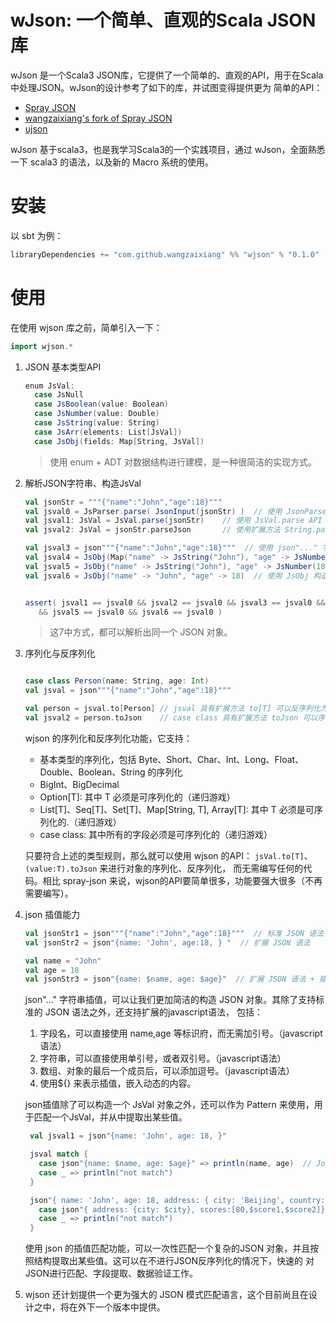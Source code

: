 # wJson: 一个简单、直观的Scala JSON库

wJson 是一个Scala3 JSON库，它提供了一个简单的、直观的API，用于在Scala中处理JSON。wJson的设计参考了如下的库，并试图变得提供更为
简单的API：
- [Spray JSON](https://github.com/spray/spray-json)
- [wangzaixiang's fork of Spray JSON](https://github.com/wangzaixiang/spray-json)
- [ujson](https://www.lihaoyi.com/post/uJsonfastflexibleandintuitiveJSONforScala.html)

wJson 基于scala3，也是我学习Scala3的一个实践项目，通过 wJson，全面熟悉一下 scala3 的语法，以及新的 Macro 系统的使用。

# 安装

以 sbt 为例：
```scala
libraryDependencies += "com.github.wangzaixiang" %% "wjson" % "0.1.0"
```

# 使用

在使用 wjson 库之前，简单引入一下：
```scala
import wjson.*
```

1. JSON 基本类型API
   ```scala
   enum JsVal:
     case JsNull
     case JsBoolean(value: Boolean)
     case JsNumber(value: Double)
     case JsString(value: String)
     case JsArr(elements: List[JsVal])
     case JsObj(fields: Map[String, JsVal])
   ```
   > 使用 enum + ADT 对数据结构进行建模，是一种很简洁的实现方式。
2. 解析JSON字符串、构造JsVal
   ```scala
   val jsonStr = """{"name":"John","age":18}"""
   val jsval0 = JsParser.parse( JsonInput(jsonStr) )  // 使用 JsonParser 进行 JSON 解析
   val jsval1: JsVal = JsVal.parse(jsonStr)    // 使用 JsVal.parse API
   val jsval2: JsVal = jsonStr.parseJson       // 使用扩展方法 String.parseJson
   
   val jsval3 = json"""{"name":"John","age":18}"""  // 使用 json"..." 字符串插值
   val jsval4 = JsObj(Map("name" -> JsString("John"), "age" -> JsNumber(18))) // 使用 JsObj 构造器
   val jsval5 = JsObj("name" -> JsString("John"), "age" -> JsNumber(18))  // 使用 JsObj 构造器
   val jsval6 = JsObj("name" -> "John", "age" -> 18)  // 使用 JsObj 构造器
   

   assert( jsval1 == jsval0 && jsval2 == jsval0 && jsval3 == jsval0 && jsval4 == jsval0 
      && jsval5 == jsval0 && jsval6 == jsval0 )
   ```
   > 这7中方式，都可以解析出同一个 JSON 对象。

3. 序列化与反序列化
   ```scala
   
   case class Person(name: String, age: Int)
   val jsval = json"""{"name":"John","age":18}"""
   
   val person = jsval.to[Person] // jsval 具有扩展方法 to[T] 可以反序列化为 T（必须是case class）
   val jsval2 = person.toJson    // case class 具有扩展方法 toJson 可以序列化为 JsVal
   
   ```
   
   wjson 的序列化和反序列化功能，它支持：
   - 基本类型的序列化，包括 Byte、Short、Char、Int、Long、Float、Double、Boolean、String 的序列化
   - BigInt、BigDecimal
   - Option[T]: 其中 T 必须是可序列化的（递归游戏）
   - List[T]、Seq[T]、Set[T]、Map[String, T], Array[T]: 其中 T 必须是可序列化的.（递归游戏）
   - case class: 其中所有的字段必须是可序列化的（递归游戏）

   只要符合上述的类型规则，那么就可以使用 wjson 的API： `jsVal.to[T]`、`(value:T).toJson`  来进行对象的序列化、反序列化，
   而无需编写任何的代码。相比 spray-json 来说，wjson的API要简单很多，功能要强大很多（不再需要编写）。

4. json 插值能力
   ```scala
   val jsonStr1 = json"""{"name":"John","age":18}"""  // 标准 JSON 语法
   val jsonStr2 = json"{name: 'John', age:18, } "  // 扩展 JSON 语法
   
   val name = "John"
   val age = 18
   val jsonStr3 = json"{name: $name, age: $age}"  // 扩展 JSON 语法 + 插值
   ```
   json"..." 字符串插值，可以让我们更加简洁的构造 JSON 对象。其除了支持标准的 JSON 语法之外，还支持扩展的javascript语法，
   包括：
   1. 字段名，可以直接使用 name,age 等标识府，而无需加引号。（javascript语法）
   2. 字符串，可以直接使用单引号，或者双引号。（javascript语法）
   3. 数组、对象的最后一个成员后，可以添加逗号。（javascript语法）
   4. 使用${} 来表示插值，嵌入动态的内容。
   
   json插值除了可以构造一个 JsVal 对象之外，还可以作为 Pattern 来使用，用于匹配一个JsVal，并从中提取出某些值。
   ```scala
    val jsval1 = json"{name: 'John', age: 18, }"
   
    jsval match {
      case json"{name: $name, age: $age}" => println(name, age)  // John 18
      case _ => println("not match")
    }
   
    json"{ name: 'John', age: 18, address: { city: 'Beijing', country: 'China' }, scores: [80,90,100] }" match {
      case json"{ address: {city: $city}, scores:[80,$score1,$score2]}" => println(city, score1, score2)  // Beijing 90 100
      case _ => println("not match")
    }
   
   ```
   使用 json 的插值匹配功能，可以一次性匹配一个复杂的JSON 对象，并且按照结构提取出某些值。这可以在不进行JSON反序列化的情况下，快速的
   对JSON进行匹配、字段提取、数据验证工作。

5. wjson 还计划提供一个更为强大的 JSON 模式匹配语言，这个目前尚且在设计之中，将在外下一个版本中提供。